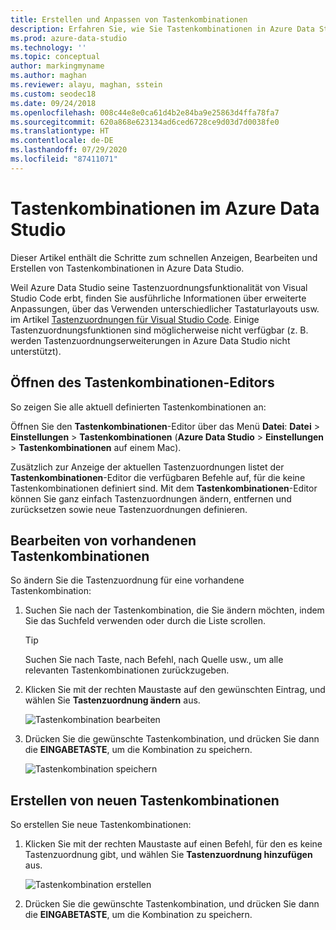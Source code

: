 ```yaml
---
title: Erstellen und Anpassen von Tastenkombinationen
description: Erfahren Sie, wie Sie Tastenkombinationen in Azure Data Studio mithilfe einer Funktion anzeigen, bearbeiten und erstellen, die auf einer Funktion von Visual Studio Code basiert.
ms.prod: azure-data-studio
ms.technology: ''
ms.topic: conceptual
author: markingmyname
ms.author: maghan
ms.reviewer: alayu, maghan, sstein
ms.custom: seodec18
ms.date: 09/24/2018
ms.openlocfilehash: 008c44e8e0ca61d4b2e84ba9e25863d4ffa78fa7
ms.sourcegitcommit: 620a868e623134ad6ced6728ce9d03d7d0038fe0
ms.translationtype: HT
ms.contentlocale: de-DE
ms.lasthandoff: 07/29/2020
ms.locfileid: "87411071"
---
```

# <a name="keyboard-shortcuts-in-azure-data-studio"></a>Tastenkombinationen im Azure Data Studio

Dieser Artikel enthält die Schritte zum schnellen Anzeigen, Bearbeiten und Erstellen von Tastenkombinationen in Azure Data Studio.

Weil Azure Data Studio seine Tastenzuordnungsfunktionalität von Visual Studio Code erbt, finden Sie ausführliche Informationen über erweiterte Anpassungen, über das Verwenden unterschiedlicher Tastaturlayouts usw. im Artikel [Tastenzuordnungen für Visual Studio Code](https://code.visualstudio.com/docs/getstarted/keybindings). Einige Tastenzuordnungsfunktionen sind möglicherweise nicht verfügbar (z. B. werden Tastenzuordnungserweiterungen in Azure Data Studio nicht unterstützt).

## <a name="open-the-keyboard-shortcuts-editor"></a>Öffnen des Tastenkombinationen-Editors

So zeigen Sie alle aktuell definierten Tastenkombinationen an:

Öffnen Sie den **Tastenkombinationen**-Editor über das Menü **Datei**: **Datei** > **Einstellungen** > **Tastenkombinationen** (**Azure Data Studio** > **Einstellungen** > **Tastenkombinationen** auf einem Mac).

Zusätzlich zur Anzeige der aktuellen Tastenzuordnungen listet der **Tastenkombinationen**-Editor die verfügbaren Befehle auf, für die keine Tastenkombinationen definiert sind. Mit dem **Tastenkombinationen**-Editor können Sie ganz einfach Tastenzuordnungen ändern, entfernen und zurücksetzen sowie neue Tastenzuordnungen definieren.  

## <a name="edit-existing-keyboard-shortcuts"></a>Bearbeiten von vorhandenen Tastenkombinationen

So ändern Sie die Tastenzuordnung für eine vorhandene Tastenkombination:

1. Suchen Sie nach der Tastenkombination, die Sie ändern möchten, indem Sie das Suchfeld verwenden oder durch die Liste scrollen.
   > [!TIP]
   > Suchen Sie nach Taste, nach Befehl, nach Quelle usw., um alle relevanten Tastenkombinationen zurückzugeben.

2. Klicken Sie mit der rechten Maustaste auf den gewünschten Eintrag, und wählen Sie **Tastenzuordnung ändern** aus.

   ![Tastenkombination bearbeiten](media/keyboard-shortcuts/change-keybinding.png)

3. Drücken Sie die gewünschte Tastenkombination, und drücken Sie dann die **EINGABETASTE**, um die Kombination zu speichern. 

   ![Tastenkombination speichern](media/keyboard-shortcuts/save-keybinding.png)

## <a name="create-new-keyboard-shortcuts"></a>Erstellen von neuen Tastenkombinationen

So erstellen Sie neue Tastenkombinationen:

1. Klicken Sie mit der rechten Maustaste auf einen Befehl, für den es keine Tastenzuordnung gibt, und wählen Sie **Tastenzuordnung hinzufügen** aus.

   ![Tastenkombination erstellen](media/keyboard-shortcuts/add-keybinding.png)

2. Drücken Sie die gewünschte Tastenkombination, und drücken Sie dann die **EINGABETASTE**, um die Kombination zu speichern.